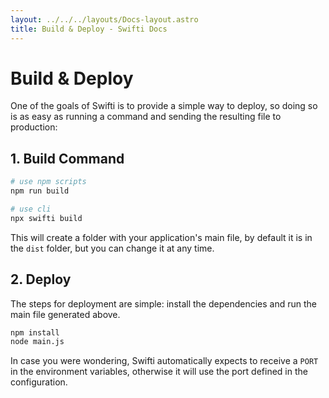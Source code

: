```yaml
---
layout: ../../../layouts/Docs-layout.astro
title: Build & Deploy - Swifti Docs
---
```


# Build & Deploy

One of the goals of Swifti is to provide a simple way to deploy, so doing so is as easy as running a command and sending the resulting file to production:

## 1. Build Command

```bash
# use npm scripts
npm run build

# use cli
npx swifti build
```

This will create a folder with your application's main file, by default it is in the `dist` folder, but you can change it at any time.

## 2. Deploy

The steps for deployment are simple: install the dependencies and run the main file generated above.

```bash
npm install
node main.js
```

In case you were wondering, Swifti automatically expects to receive a `PORT` in the environment variables, otherwise it will use the port defined in the configuration.
